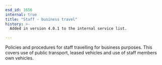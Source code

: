 ```yaml
---
esd_id: 1656
internal: true
title: "Staff - business travel"
history: >-
  Added in version 4.0.1 to the internal service list.

---
```


Policies and procedures for staff travelling for business purposes.  This covers use of public transport, leased vehicles and use of staff members own vehicles.

